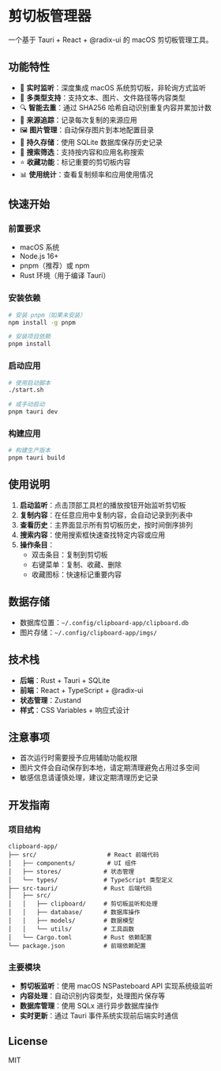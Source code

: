 # 剪切板管理器

一个基于 Tauri + React + @radix-ui 的 macOS 剪切板管理工具。

## 功能特性

- 🎯 **实时监听**：深度集成 macOS 系统剪切板，非轮询方式监听
- 📝 **多类型支持**：支持文本、图片、文件路径等内容类型
- 🔍 **智能去重**：通过 SHA256 哈希自动识别重复内容并累加计数
- 📱 **来源追踪**：记录每次复制的来源应用
- 🖼️ **图片管理**：自动保存图片到本地配置目录
- 💾 **持久存储**：使用 SQLite 数据库保存历史记录
- 🔎 **搜索筛选**：支持按内容和应用名称搜索
- ⭐ **收藏功能**：标记重要的剪切板内容
- 📊 **使用统计**：查看复制频率和应用使用情况

## 快速开始

### 前置要求

- macOS 系统
- Node.js 16+
- pnpm（推荐）或 npm
- Rust 环境（用于编译 Tauri）

### 安装依赖

```bash
# 安装 pnpm（如果未安装）
npm install -g pnpm

# 安装项目依赖
pnpm install
```

### 启动应用

```bash
# 使用启动脚本
./start.sh

# 或手动启动
pnpm tauri dev
```

### 构建应用

```bash
# 构建生产版本
pnpm tauri build
```

## 使用说明

1. **启动监听**：点击顶部工具栏的播放按钮开始监听剪切板
2. **复制内容**：在任意应用中复制内容，会自动记录到列表中
3. **查看历史**：主界面显示所有剪切板历史，按时间倒序排列
4. **搜索内容**：使用搜索框快速查找特定内容或应用
5. **操作条目**：
   - 双击条目：复制到剪切板
   - 右键菜单：复制、收藏、删除
   - 收藏图标：快速标记重要内容

## 数据存储

- 数据库位置：`~/.config/clipboard-app/clipboard.db`
- 图片存储：`~/.config/clipboard-app/imgs/`

## 技术栈

- **后端**：Rust + Tauri + SQLite
- **前端**：React + TypeScript + @radix-ui
- **状态管理**：Zustand
- **样式**：CSS Variables + 响应式设计

## 注意事项

- 首次运行时需要授予应用辅助功能权限
- 图片文件会自动保存到本地，请定期清理避免占用过多空间
- 敏感信息请谨慎处理，建议定期清理历史记录

## 开发指南

### 项目结构

```
clipboard-app/
├── src/                    # React 前端代码
│   ├── components/         # UI 组件
│   ├── stores/            # 状态管理
│   └── types/             # TypeScript 类型定义
├── src-tauri/             # Rust 后端代码
│   ├── src/
│   │   ├── clipboard/     # 剪切板监听和处理
│   │   ├── database/      # 数据库操作
│   │   ├── models/        # 数据模型
│   │   └── utils/         # 工具函数
│   └── Cargo.toml         # Rust 依赖配置
└── package.json           # 前端依赖配置
```

### 主要模块

- **剪切板监听**：使用 macOS NSPasteboard API 实现系统级监听
- **内容处理**：自动识别内容类型，处理图片保存等
- **数据库管理**：使用 SQLx 进行异步数据库操作
- **实时更新**：通过 Tauri 事件系统实现前后端实时通信

## License

MIT